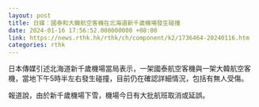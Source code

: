 ```yaml
---
layout: post
title: 日媒：國泰和大韓航空客機在北海道新千歲機場發生碰撞
date: 2024-01-16 17:56:52.000000000 +08:00
link: https://news.rthk.hk/rthk/ch/component/k2/1736464-20240116.htm
categories: rthk
---
```


日本傳媒引述北海道新千歲機場當局表示，一架國泰航空客機與一架大韓航空客機，當地下午5時半左右發生碰撞，目前仍在確認詳細情況，包括有無人受傷。

報道說，由於新千歲機場下雪，機場今日有大批航班取消或延誤。
